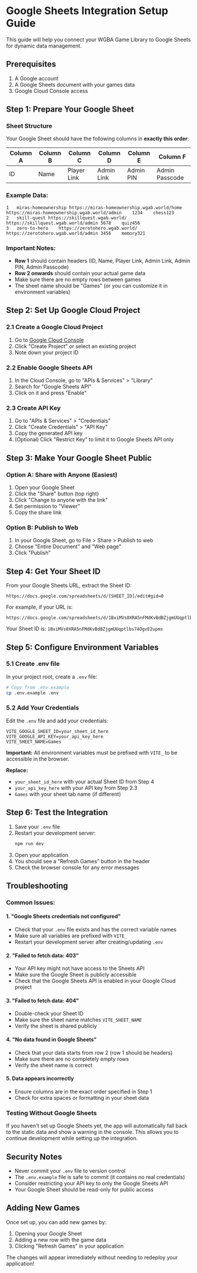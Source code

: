 # Google Sheets Integration Setup Guide

This guide will help you connect your WGBA Game Library to Google Sheets for dynamic data management.

## Prerequisites

1. A Google account
2. A Google Sheets document with your games data
3. Google Cloud Console access

## Step 1: Prepare Your Google Sheet

### Sheet Structure

Your Google Sheet should have the following columns in **exactly this order**:

| Column A | Column B | Column C    | Column D   | Column E  | Column F       |
| -------- | -------- | ----------- | ---------- | --------- | -------------- |
| ID       | Name     | Player Link | Admin Link | Admin PIN | Admin Passcode |

### Example Data:

```
1	miras-homeownership	https://miras-homeownership.wgab.world/home	https://miras-homeownership.wgab.world/admin	1234	chess123
2	skill-quest	https://skillquest.wgab.world/	https://skillquest.wgab.world/admin	5678	quiz456
3	zero-to-hero	https://zerotohero.wgab.world/	https://zerotohero.wgab.world/admin	3456	memory321
```

### Important Notes:

- **Row 1** should contain headers (ID, Name, Player Link, Admin Link, Admin PIN, Admin Passcode)
- **Row 2 onwards** should contain your actual game data
- Make sure there are no empty rows between games
- The sheet name should be "Games" (or you can customize it in environment variables)

## Step 2: Set Up Google Cloud Project

### 2.1 Create a Google Cloud Project

1. Go to [Google Cloud Console](https://console.cloud.google.com/)
2. Click "Create Project" or select an existing project
3. Note down your project ID

### 2.2 Enable Google Sheets API

1. In the Cloud Console, go to "APIs & Services" > "Library"
2. Search for "Google Sheets API"
3. Click on it and press "Enable"

### 2.3 Create API Key

1. Go to "APIs & Services" > "Credentials"
2. Click "Create Credentials" > "API Key"
3. Copy the generated API key
4. (Optional) Click "Restrict Key" to limit it to Google Sheets API only

## Step 3: Make Your Google Sheet Public

### Option A: Share with Anyone (Easiest)

1. Open your Google Sheet
2. Click the "Share" button (top right)
3. Click "Change to anyone with the link"
4. Set permission to "Viewer"
5. Copy the share link

### Option B: Publish to Web

1. In your Google Sheet, go to File > Share > Publish to web
2. Choose "Entire Document" and "Web page"
3. Click "Publish"

## Step 4: Get Your Sheet ID

From your Google Sheets URL, extract the Sheet ID:

```
https://docs.google.com/spreadsheets/d/[SHEET_ID]/edit#gid=0
```

For example, if your URL is:

```
https://docs.google.com/spreadsheets/d/1BxiMVs0XRA5nFMdKvBdBZjgmUUqptlbs74OgvE2upms/edit#gid=0
```

Your Sheet ID is: `1BxiMVs0XRA5nFMdKvBdBZjgmUUqptlbs74OgvE2upms`

## Step 5: Configure Environment Variables

### 5.1 Create .env file

In your project root, create a `.env` file:

```bash
# Copy from .env.example
cp .env.example .env
```

### 5.2 Add Your Credentials

Edit the `.env` file and add your credentials:

```env
VITE_GOOGLE_SHEET_ID=your_sheet_id_here
VITE_GOOGLE_API_KEY=your_api_key_here
VITE_SHEET_NAME=Games
```

**Important:** All environment variables must be prefixed with `VITE_` to be accessible in the browser.

**Replace:**

- `your_sheet_id_here` with your actual Sheet ID from Step 4
- `your_api_key_here` with your API key from Step 2.3
- `Games` with your sheet tab name (if different)

## Step 6: Test the Integration

1. Save your `.env` file
2. Restart your development server:
   ```bash
   npm run dev
   ```
3. Open your application
4. You should see a "Refresh Games" button in the header
5. Check the browser console for any error messages

## Troubleshooting

### Common Issues:

#### 1. "Google Sheets credentials not configured"

- Check that your `.env` file exists and has the correct variable names
- Make sure all variables are prefixed with `VITE_`
- Restart your development server after creating/updating `.env`

#### 2. "Failed to fetch data: 403"

- Your API key might not have access to the Sheets API
- Make sure the Google Sheet is publicly accessible
- Check that the Google Sheets API is enabled in your Google Cloud project

#### 3. "Failed to fetch data: 404"

- Double-check your Sheet ID
- Make sure the sheet name matches `VITE_SHEET_NAME`
- Verify the sheet is shared publicly

#### 4. "No data found in Google Sheets"

- Check that your data starts from row 2 (row 1 should be headers)
- Make sure there are no completely empty rows
- Verify the sheet name is correct

#### 5. Data appears incorrectly

- Ensure columns are in the exact order specified in Step 1
- Check for extra spaces or formatting in your sheet data

### Testing Without Google Sheets

If you haven't set up Google Sheets yet, the app will automatically fall back to the static data and show a warning in the console. This allows you to continue development while setting up the integration.

## Security Notes

- Never commit your `.env` file to version control
- The `.env.example` file is safe to commit (it contains no real credentials)
- Consider restricting your API key to only the Google Sheets API
- Your Google Sheet should be read-only for public access

## Adding New Games

Once set up, you can add new games by:

1. Opening your Google Sheet
2. Adding a new row with the game data
3. Clicking "Refresh Games" in your application

The changes will appear immediately without needing to redeploy your application!
